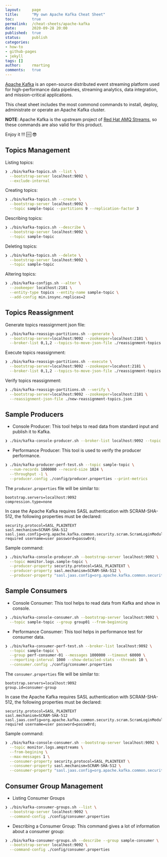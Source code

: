 ```yaml
---
layout:     page
title:      "My own Apache Kafka Cheat Sheet"
toc:        true
permalink:  /cheat-sheets/apache-kafka
date:       2020-09-28 20:00
published:  true
status:     publish
categories: 
- how-to
- github-pages
- jekyll
tags: []
author:     rmarting
comments:   true
---
```


[Apache Kafka](https://kafka.apache.org/) is an open-source distributed event streaming platform used
for high-performance data pipelines, streaming analytics, data integration, and mission-critical applications.

This cheat sheet includes the most commond commands to install, deploy, administrate or
operate an Apache Kafka cluster.

**NOTE**: Apache Kafka is the upstream project of
[Red Hat AMQ Streams](https://access.redhat.com/products/red-hat-amq#streams), so these commands are also
valid for this product.

Enjoy it !!! :cool: :sunglasses:

## Topics Management

Listing topics:

```bash
❯ ./bin/kafka-topics.sh --list \
  --bootstrap-server localhost:9092 \
  --exclude-internal
```

Creating topics:

```bash
❯ ./bin/kafka-topics.sh --create \
  --bootstrap-server localhost:9092 \
  --topic sample-topic --partitions 9 --replication-factor 3
```

Describing topics:

```bash
❯ ./bin/kafka-topics.sh --describe \
  --bootstrap-server localhost:9092 \
  --topic sample-topic
```

Deleting topics:

```bash
❯ ./bin/kafka-topics.sh --delete \
  --bootstrap-server localhost:9092 \
  --topic sample-topic	
```

Altering topics:

```bash
❯ ./bin/kafka-configs.sh --alter \
  --zookeeper localhost:2181 \
  --entity-type topics --entity-name sample-topic \
  --add-config min.insync.replicas=2
```

## Topics Reassignment

Generate topics reassignment json file:

```bash
❯ ./bin/kafka-reassign-partitions.sh --generate \
  --bootstrap-server=localhost:9092 --zookeeper=localhost:2181 \
  --broker-list 0,1,2 --topics-to-move-json-file ./reassignment-topics.json
```

Execute topics reassignment:

```bash
❯ ./bin/kafka-reassign-partitions.sh --execute \
  --bootstrap-server=localhost:9092 --zookeeper=locahost:2181 \
  --broker-list 0,1,2 --topics-to-move-json-file ./reassignment-topics.json
```

Verify topics reassignment:

```bash
❯ ./bin/kafka-reassign-partitions.sh --verify \
  --bootstrap-server=localhost:9092 --zookeeper=localhost:2181 \
  --reassignment-json-file ./new-reassignment-topics.json
```

## Sample Producers

* Console Producer: This tool helps to read data from standard input and publish it to Kafka.

```bash
❯ ./bin/kafka-console-producer.sh --broker-list localhost:9092 --topic sample-topic
```                 

* Performance Producer: This tool is used to verify the producer performance.

```bash
❯ ./bin/kafka-producer-perf-test.sh --topic sample-topic \
  --num-records 1000000 --record-size 1024 \
  --throughput -1 \
  --producer.config ./config/producer.properties --print-metrics
```

The ```producer.properties``` file will be similar to:

```text
bootstrap.servers=localhost:9092
compression.type=none
```

In case the Apache Kafka requires SASL authentication with SCRAM-SHA-512, the following properties must be declared:

```text
security.protocol=SASL_PLAINTEXT
sasl.mechanism=SCRAM-SHA-512
sasl.jaas.config=org.apache.kafka.common.security.scram.ScramLoginModule required username=user password=passw0rd;
```

Sample command:

```bash
❯ ./bin/kafka-console-producer.sh --bootstrap-server localhost:9092 \
  --topic monitor.logs.sample-topic \
  --producer-property security.protocol=SASL_PLAINTEXT \
  --producer-property sasl.mechanism=SCRAM-SHA-512 \
  --producer-property "sasl.jaas.config=org.apache.kafka.common.security.scram.ScramLoginModule required username=user password=passw0rd;"
```

## Sample Consumers

* Console Consumer: This tool helps to read data from Kafka and show in console.

```bash
❯ ./bin/kafka-console-consumer.sh --bootstrap-server localhost:9092 \
  --topic sample-topic --group group01 --from-beginning
```

* Performance Consumer: This tool helps in performance test for consumer data.

```bash
❯ ./bin/kafka-consumer-perf-test.sh --broker-list localhost:9092 \
  --topic sample-topic \
  --group perf-consumer-01 --messages 1000000 --timeout 60000 \
  --reporting-interval 1000 --show-detailed-stats --threads 10 \
  --consumer.config ./config/consumer.properties
```

The ```consumer.properties``` file will be similar to:

```text
bootstrap.servers=localhost:9092
group.id=consumer-group
```

In case the Apache Kafka requires SASL authentication with SCRAM-SHA-512, the following properties must be declared:

```text
security.protocol=SASL_PLAINTEXT
sasl.mechanism=SCRAM-SHA-512
sasl.jaas.config=org.apache.kafka.common.security.scram.ScramLoginModule required username=user password=passw0rd;
```

Sample command:

```bash
❯ ./bin/kafka-console-consumer.sh --bootstrap-server localhost:9092 \
  --topic monitor.logs.amqstreams \
  --from-begining \
  --max-messages 1 \
  --consumer-property security.protocol=SASL_PLAINTEXT \
  --consumer-property sasl.mechanism=SCRAM-SHA-512 \
  --consumer-property "sasl.jaas.config=org.apache.kafka.common.security.scram.ScramLoginModule required username=user password=passw0rd;"
```

## Consumer Group Management

* Listing Consumer Groups

```bash
❯ ./bin/kafka-consumer-groups.sh --list \
  --bootstrap-server localhost:9092 \
  --command-config ./config/consumer.properties
```

* Describing a Consumer Group: This command gives a lot of information about a consumer group:

```bash
❯ ./bin/kafka-consumer-groups.sh --describe --group sample-consumer \
  --bootstrap-server localhost:9092 \
  --command-config ./config/consumer.properties
```
